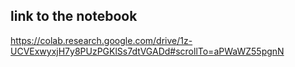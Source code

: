 ## link to the notebook


https://colab.research.google.com/drive/1z-UCVExwyxjH7y8PUzPGKlSs7dtVGADd#scrollTo=aPWaWZ55pgnN


